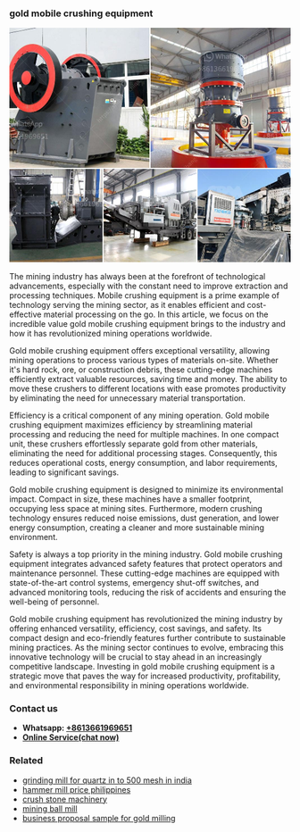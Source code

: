 <h3>gold mobile crushing equipment</h3><img src='1704951759.jpg' alt=''><p>The mining industry has always been at the forefront of technological advancements, especially with the constant need to improve extraction and processing techniques. Mobile crushing equipment is a prime example of technology serving the mining sector, as it enables efficient and cost-effective material processing on the go. In this article, we focus on the incredible value gold mobile crushing equipment brings to the industry and how it has revolutionized mining operations worldwide.</p><p>Gold mobile crushing equipment offers exceptional versatility, allowing mining operations to process various types of materials on-site. Whether it's hard rock, ore, or construction debris, these cutting-edge machines efficiently extract valuable resources, saving time and money. The ability to move these crushers to different locations with ease promotes productivity by eliminating the need for unnecessary material transportation.</p><p>Efficiency is a critical component of any mining operation. Gold mobile crushing equipment maximizes efficiency by streamlining material processing and reducing the need for multiple machines. In one compact unit, these crushers effortlessly separate gold from other materials, eliminating the need for additional processing stages. Consequently, this reduces operational costs, energy consumption, and labor requirements, leading to significant savings.</p><p>Gold mobile crushing equipment is designed to minimize its environmental impact. Compact in size, these machines have a smaller footprint, occupying less space at mining sites. Furthermore, modern crushing technology ensures reduced noise emissions, dust generation, and lower energy consumption, creating a cleaner and more sustainable mining environment.</p><p>Safety is always a top priority in the mining industry. Gold mobile crushing equipment integrates advanced safety features that protect operators and maintenance personnel. These cutting-edge machines are equipped with state-of-the-art control systems, emergency shut-off switches, and advanced monitoring tools, reducing the risk of accidents and ensuring the well-being of personnel.</p><p>Gold mobile crushing equipment has revolutionized the mining industry by offering enhanced versatility, efficiency, cost savings, and safety. Its compact design and eco-friendly features further contribute to sustainable mining practices. As the mining sector continues to evolve, embracing this innovative technology will be crucial to stay ahead in an increasingly competitive landscape. Investing in gold mobile crushing equipment is a strategic move that paves the way for increased productivity, profitability, and environmental responsibility in mining operations worldwide.</p><h3>Contact us</h3><ul><li><strong>Whatsapp:&nbsp;<a href="https://wa.me/8613661969651">+8613661969651</a></strong></li><li><a href="https://swt.shibang-china.com/?git&amp;zhl&amp;gold mobile crushing equipment"><strong>Online Service(chat now)</strong></a></li></ul><h3>Related</h3><ul><li><a href='grinding mill for quartz in to 500 mesh in india.md'>grinding mill for quartz in to 500 mesh in india</a></li><li><a href='hammer mill price philippines.md'>hammer mill price philippines</a></li><li><a href='crush stone machinery.md'>crush stone machinery</a></li><li><a href='mining ball mill.md'>mining ball mill</a></li><li><a href='business proposal sample for gold milling.md'>business proposal sample for gold milling</a></li></ul>